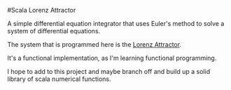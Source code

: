 #Scala Lorenz Attractor

A simple differential equation integrator that uses Euler's method to solve a system of differential equations.

The system that is programmed here is the [Lorenz Attractor](http://mathworld.wolfram.com/LorenzAttractor.html).

It's a functional implementation, as I'm learning functional programming.

I hope to add to this project and maybe branch off and build up a solid library of scala numerical functions.
